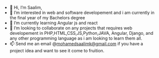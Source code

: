 - 👋 Hi, I’m Saalim,
- 👀 I’m interested in web and software developement and i am currently in the final year of my Bachelors degree
- 🌱 I’m currently learning Angular js and react
- 💞️ I’m looking to collaborate on any projects that requires web developement in PHP,HTML,CSS,JS,Python,JAVA, Angular, Django, and any other programming language as i am looking to learn them all.
- 📫 Send me an email @mohamedsaalimk@gmail.com if you have a project idea and want to see it come to fruition.

<!---
saalim-k/saalim-k is a ✨ special ✨ repository because its `README.md` (this file) appears on your GitHub profile.
You can click the Preview link to take a look at your changes.
--->

